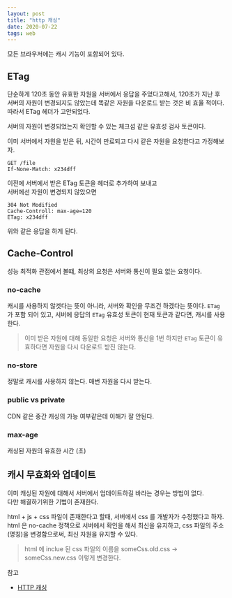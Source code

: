 ```yaml
---
layout: post
title: "http 캐싱"
date: 2020-07-22
tags: web
---
```


모든 브라우저에는 캐시 기능이 포함되어 있다.

## ETag
단순하게 120초 동안 유효한 자원을 서버에서 응답을 주었다고해서, 120초가 지난 후 서버의 자원이 변경되지도 않았는데 똑같은 자원을 다운로드 받는 것은 비 효율 적이다. 따라서 ETag 헤더가 고안되었다.

서버의 자원이 변경되었는지 확인할 수 있는 체크섬 같은 유효성 검사 토큰이다.

이미 서버에서 자원을 받은 뒤, 시간이 만료되고 다시 같은 자원을 요청한다고 가정해보자.
```
GET /file
If-None-Match: x234dff
```
이전에 서버에서 받은 ETag 토큰을 헤더로 추가하여 보내고  
서버에선 자원이 변경되지 않았으면
```
304 Not Modified
Cache-Controll: max-age=120
ETag: x234dff
```
위와 같은 응답을 하게 된다.

## Cache-Control
성능 최적화 관점에서 볼떄, 최상의 요청은 서버와 통신이 필요 없는 요청이다.  

### no-cache
캐시를 사용하지 않겟다는 뜻이 아니라, 서버와 확인을 무조건 하겠다는 뜻이다. `ETag` 가 포함 되어 있고, 서버에 응답의 `ETag` 유효성 토큰이 현재 토큰과 같다면, 캐시를 사용한다.
> 이미 받은 자원에 대해 동일한 요청은 서버와 통신을 1번 하지만 `ETag` 토큰이 유효하다면 자원을 다시 다운로드 받진 않는다.

### no-store
정말로 캐시를 사용하지 않는다. 매번 자원을 다시 받는다.

### public vs private
CDN 같은 중간 캐싱의 가능 여부같은데 이해가 잘 안된다.

### max-age
캐싱된 자원의 유효한 시간 (초)

## 캐시 무효화와 업데이트
이미 캐싱된 자원에 대해서 서버에서 업데이트하길 바라는 경우는 방법이 없다.  
다만 해결하기위한 기법이 존재한다.

html + js + css 파일이 존재한다고 할때, 서버에서 css 를 개발자가 수정했다고 하자.
html 은 no-cache 정책으로 서버에서 확인을 해서 최신을 유지하고, css 파일의 주소(명칭)을 변경함으로써, 최신 자원을 유지할 수 있다.
> html 에 inclue 된 css 파일의 이름을 someCss.old.css -> someCss.new.css 이렇게 변경한다.


참고
- [HTTP 캐싱](https://developers.google.com/web/fundamentals/performance/optimizing-content-efficiency/http-caching?hl=ko)
